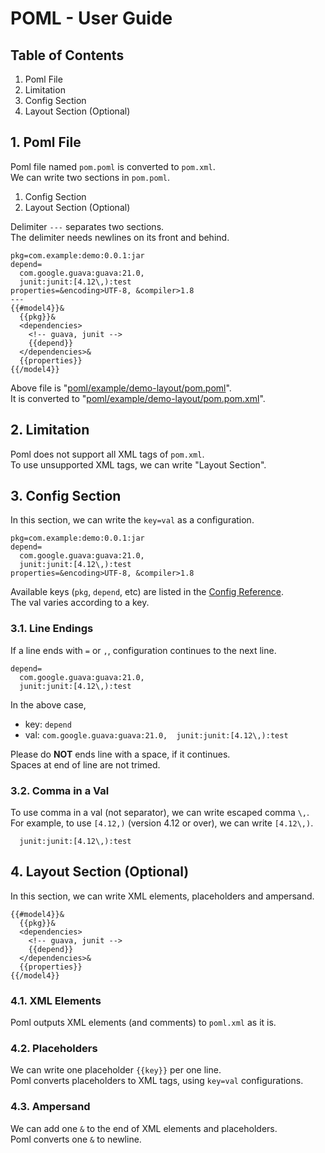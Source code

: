 # POML - User Guide
## Table of Contents
1. Poml File
2. Limitation
3. Config Section
4. Layout Section (Optional)


## 1. Poml File
Poml file named `pom.poml` is converted to `pom.xml`.  
We can write two sections in `pom.poml`.

1. Config Section
2. Layout Section (Optional)

Delimiter `---` separates two sections.  
The delimiter needs newlines on its front and behind.

```
pkg=com.example:demo:0.0.1:jar
depend=
  com.google.guava:guava:21.0,
  junit:junit:[4.12\,):test
properties=&encoding>UTF-8, &compiler>1.8
---
{{#model4}}&
  {{pkg}}&
  <dependencies>
    <!-- guava, junit -->
    {{depend}}
  </dependencies>&
  {{properties}}
{{/model4}}
```

Above file is "[poml/example/demo-layout/pom.poml](https://github.com/mamorum/poml/blob/master/example/demo-layout/pom.poml)".  
It is converted to "[poml/example/demo-layout/pom.pom.xml](https://github.com/mamorum/poml/blob/master/example/demo-layout/pom.xml)".


## 2. Limitation
Poml does not support all XML tags of `pom.xml`.  
To use unsupported XML tags, we can write "Layout Section".


## 3. Config Section
In this section, we can write the `key=val` as a configuration.

```
pkg=com.example:demo:0.0.1:jar
depend=
  com.google.guava:guava:21.0,
  junit:junit:[4.12\,):test
properties=&encoding>UTF-8, &compiler>1.8
```

Available keys (`pkg`, `depend`, etc) are listed in the [Config Reference](../doc/reference.md).  
The val varies according to a key.


### 3.1. Line Endings
If a line ends with `=` or `,`, configuration continues to the next line.  

```
depend=
  com.google.guava:guava:21.0,
  junit:junit:[4.12\,):test
```

In the above case,

- key: `depend`
- val: `com.google.guava:guava:21.0,  junit:junit:[4.12\,):test`

Please do **NOT** ends line with a space,  if it continues.  
Spaces at end of line are not trimed.


### 3.2. Comma in a Val
To use comma in a val (not separator), we can write escaped comma `\,`.  
For example, to use `[4.12,)` (version 4.12 or over), we can write `[4.12\,)`.

```
  junit:junit:[4.12\,):test
```


## 4. Layout Section (Optional)
In this section, we can write XML elements, placeholders and ampersand.

```
{{#model4}}&
  {{pkg}}&
  <dependencies>
    <!-- guava, junit -->
    {{depend}}
  </dependencies>&
  {{properties}}
{{/model4}}
```

### 4.1. XML Elements
Poml outputs XML elements (and comments) to `poml.xml` as it is.

### 4.2. Placeholders
We can write one placeholder `{{key}}` per one line.  
Poml converts placeholders to XML tags, using `key=val` configurations.

### 4.3. Ampersand
We can add one `&` to the end of XML elements and placeholders.  
Poml converts one `&` to newline.
